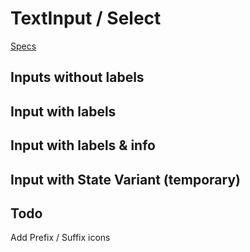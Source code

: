 # TextInput / Select
[Specs](https://www.sketch.com/s/6034ddd9-a0d3-4844-adda-bd4c821f24b1/a/Ovw782)
<GithubLink componentPath="Form/input/TextInput.vue" />
<GithubLink docPath="form/TextInputSelect.md" />

## Inputs without labels
<TextInputSelect-WithoutLabels />
<GithubLink examplePath="TextInputSelect/WithoutLabels.vue" />


## Input with labels
<TextInputSelect-WithLabels />
<GithubLink examplePath="TextInputSelect/WithLabels.vue" />

## Input with labels & info
<TextInputSelect-WithLabelsInfo />
<GithubLink examplePath="TextInputSelect/WithLabelsInfo.vue" />

## Input with State Variant (temporary)
<TextInputSelect-WithStateVariant />
<GithubLink examplePath="TextInputSelect/WithStateVariant.vue" />

## Todo

Add Prefix / Suffix icons
